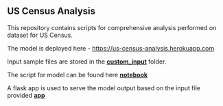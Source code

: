 ## US Census Analysis

This repository contains scripts for comprehensive analysis performed on dataset for US Census.

The model is deployed here - https://us-census-analysis.herokuapp.com

Input sample files are stored in the **[custom_input](https://github.com/MiKueen/US-Census-Analysis/tree/main/custom_input)** folder.

The script for model can be found here **[notebook](https://github.com/MiKueen/US-Census-Analysis/blob/main/notebook.ipynb)**

A flask app is used to serve the model output based on the input file provided
**[app](https://github.com/MiKueen/US-Census-Analysis/blob/main/app.py)**

